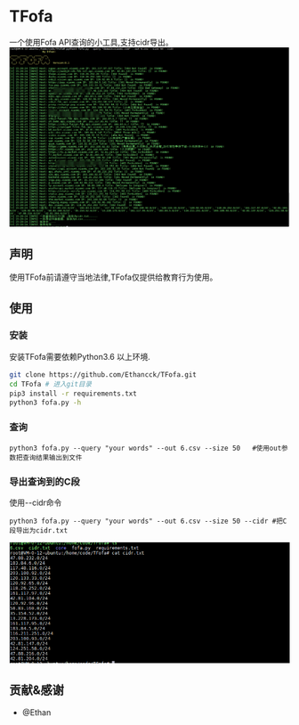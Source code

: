 # TFofa
一个使用Fofa API查询的小工具,支持cidr导出。
![Jietu20200516-184214](./images/1.png)

## 声明

使用TFofa前请遵守当地法律,TFofa仅提供给教育行为使用。

## 使用

### 安装
安装TFofa需要依赖Python3.6 以上环境.
```bash
git clone https://github.com/Ethancck/TFofa.git
cd TFofa # 进入git目录
pip3 install -r requirements.txt
python3 fofa.py -h
```
### 查询
```
python3 fofa.py --query "your words" --out 6.csv --size 50   #使用out参数把查询结果输出到文件
```
### 导出查询到的C段
使用--cidr命令
```
python3 fofa.py --query "your words" --out 6.csv --size 50 --cidr #把C段导出为cidr.txt
```
![Jietu20200516-184214](./images/2.png)

## 贡献&感谢
- @Ethan
